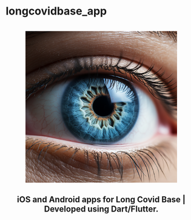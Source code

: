 # longcovidbase_app

<div align="center">
<br>
<img src="./assets/images/eye.png" height="400">
<br>
<h2>iOS and Android apps for Long Covid Base | 
Developed using Dart/Flutter.</h2>
</div>

